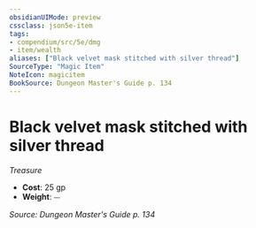 ```yaml
---
obsidianUIMode: preview
cssclass: json5e-item
tags:
- compendium/src/5e/dmg
- item/wealth
aliases: ["Black velvet mask stitched with silver thread"]
SourceType: "Magic Item"
NoteIcon: magicitem
BookSource: Dungeon Master's Guide p. 134
---
```

# Black velvet mask stitched with silver thread
*Treasure*  

- **Cost**: 25 gp
- **Weight**: ⏤

*Source: Dungeon Master's Guide p. 134*